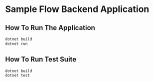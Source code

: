# Sample Flow Backend Application

## How To Run The Application

```bash
dotnet build
dotnet run
```

## How To Run Test Suite

```bash
dotnet build
dotnet test
```
